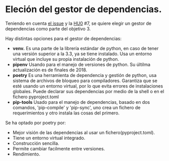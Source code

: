 # Eleción del gestor de dependencias.

Teniendo en cuenta [el issue](https://github.com/MauronMP/PMP_IV/issues/17) y la [HU0](https://github.com/MauronMP/PMP_IV/issues/7) #7, se quiere elegir un gestor de dependencias como parte del objetivo 3.

Hay distintas opciones para el gestor de dependencias:
- **venv.**  Es una parte de la librería estándar de python, en caso de tener una versión superior a la 3.3, ya se tiene instalado. Usa un entorno virtual que incluye su propia instalación de python.
- **pipenv** Usando para el manejo de versiones de python. Su últilma actualización es de finales de 2018.
- **poetry** Es una herramienta de dependencia y gestión de python, usa sistema de archivos de bloqueo para compiladores. Garantiza que se esté usando un entorno virtual, por lo que evita errores de instalaciones globales. Puede declarar sus dependencias por medio de la shell o en el fichero pyproject.toml
- **pip-tools** Usado para el manejo de dependencias, basado en dos comandos, 'pip-compile' y 'pip-sync', uno crea un fichero de requerimientos y otro instala las cosas del primero.

Se ha optado por poetry por:
 - Mejor visión de las dependencias al usar un fichero(pyproject.toml).
 - Tiene un entorno virtual integrado.
 - Construcción sencilla.
 - Permite cambiar facilmente entre versiones.
 - Rendimiento.